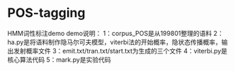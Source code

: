 # POS-tagging
HMM词性标注demo
demo说明：
1：corpus_POS是从199801整理的语料
2：ha.py是将语料制作隐马尔可夫模型，viterbi法的开始概率，隐状态传播概率，输出发射概率文件
3：emit.txt/tran.txt/start.txt为生成的三个文件
4：viterbi.py是核心算法代码
5：mark.py是实验代码
